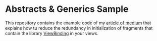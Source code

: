 # Abstracts & Generics Sample

This repository contains the example code of my [article of medium](https://medium.com/@abelvolpi) that explains how tu reduce the redundancy in initialization of
fragments that contain the library [ViewBinding](https://developer.android.com/topic/libraries/view-binding?hl=pt-br) in your views.
